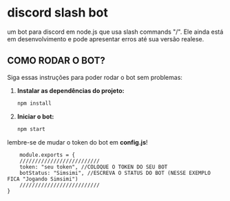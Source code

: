 # discord slash bot
 um bot para discord em node.js que usa slash commands "/". Ele ainda está em desenvolvimento e pode apresentar erros até sua versão realese.  

## COMO RODAR O BOT?

Siga essas instruções para poder rodar o bot sem problemas:

1. **Instalar as dependências do projeto:**

    ```bash
    npm install
    ```

2. **Iniciar o bot:**

    ```bash
    npm start
    ```

lembre-se de mudar o token do bot em **config.js**!

```node
    module.exports = {
    //////////////////////////
    token: "seu token", //COLOQUE O TOKEN DO SEU BOT
    botStatus: "Simsimi", //ESCREVA O STATUS DO BOT (NESSE EXEMPLO FICA "Jogando Simsimi")
    //////////////////////////
} 
